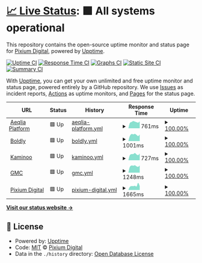 # [📈 Live Status](https://demo.upptime.js.org): <!--live status--> **🟩 All systems operational**

This repository contains the open-source uptime monitor and status page for [Pixium Digital](https://pixiumdigital.com), powered by [Upptime](https://github.com/upptime/upptime).

[![Uptime CI](https://github.com/koj-co/upptime/workflows/Uptime%20CI/badge.svg)](https://github.com/koj-co/upptime/actions?query=workflow%3A%22Uptime+CI%22)
[![Response Time CI](https://github.com/koj-co/upptime/workflows/Response%20Time%20CI/badge.svg)](https://github.com/koj-co/upptime/actions?query=workflow%3A%22Response+Time+CI%22)
[![Graphs CI](https://github.com/koj-co/upptime/workflows/Graphs%20CI/badge.svg)](https://github.com/koj-co/upptime/actions?query=workflow%3A%22Graphs+CI%22)
[![Static Site CI](https://github.com/koj-co/upptime/workflows/Static%20Site%20CI/badge.svg)](https://github.com/koj-co/upptime/actions?query=workflow%3A%22Static+Site+CI%22)
[![Summary CI](https://github.com/koj-co/upptime/workflows/Summary%20CI/badge.svg)](https://github.com/koj-co/upptime/actions?query=workflow%3A%22Summary+CI%22)

With [Upptime](https://upptime.js.org), you can get your own unlimited and free uptime monitor and status page, powered entirely by a GitHub repository. We use [Issues](https://github.com/pixiumdigital/uptime/issues) as incident reports, [Actions](https://github.com/pixiumdigital/uptime/actions) as uptime monitors, and [Pages](https://demo.upptime.js.org) for the status page.

<!--start: status pages-->
<!-- This summary is generated by Upptime (https://github.com/upptime/upptime) -->
<!-- Do not edit this manually, your changes will be overwritten -->
<!-- prettier-ignore -->
| URL | Status | History | Response Time | Uptime |
| --- | ------ | ------- | ------------- | ------ |
| <img alt="" src="https://favicons.githubusercontent.com/app.aeqlia.com" height="13"> [Aeqlia Platform](https://app.aeqlia.com/ping.html) | 🟩 Up | [aeqlia-platform.yml](https://github.com/pixiumdigital/uptime/commits/master/history/aeqlia-platform.yml) | <details><summary><img alt="Response time graph" src="./graphs/aeqlia-platform/response-time-week.png" height="20"> 761ms</summary><br><a href="https://pixiumdigital.github.io/uptime/history/aeqlia-platform"><img alt="Response time 749" src="https://img.shields.io/endpoint?url=https%3A%2F%2Fraw.githubusercontent.com%2Fpixiumdigital%2Fuptime%2Fmaster%2Fapi%2Faeqlia-platform%2Fresponse-time.json"></a><br><a href="https://pixiumdigital.github.io/uptime/history/aeqlia-platform"><img alt="24-hour response time 748" src="https://img.shields.io/endpoint?url=https%3A%2F%2Fraw.githubusercontent.com%2Fpixiumdigital%2Fuptime%2Fmaster%2Fapi%2Faeqlia-platform%2Fresponse-time-day.json"></a><br><a href="https://pixiumdigital.github.io/uptime/history/aeqlia-platform"><img alt="7-day response time 761" src="https://img.shields.io/endpoint?url=https%3A%2F%2Fraw.githubusercontent.com%2Fpixiumdigital%2Fuptime%2Fmaster%2Fapi%2Faeqlia-platform%2Fresponse-time-week.json"></a><br><a href="https://pixiumdigital.github.io/uptime/history/aeqlia-platform"><img alt="30-day response time 749" src="https://img.shields.io/endpoint?url=https%3A%2F%2Fraw.githubusercontent.com%2Fpixiumdigital%2Fuptime%2Fmaster%2Fapi%2Faeqlia-platform%2Fresponse-time-month.json"></a><br><a href="https://pixiumdigital.github.io/uptime/history/aeqlia-platform"><img alt="1-year response time 749" src="https://img.shields.io/endpoint?url=https%3A%2F%2Fraw.githubusercontent.com%2Fpixiumdigital%2Fuptime%2Fmaster%2Fapi%2Faeqlia-platform%2Fresponse-time-year.json"></a></details> | <details><summary><a href="https://pixiumdigital.github.io/uptime/history/aeqlia-platform">100.00%</a></summary><a href="https://pixiumdigital.github.io/uptime/history/aeqlia-platform"><img alt="All-time uptime 100.00%" src="https://img.shields.io/endpoint?url=https%3A%2F%2Fraw.githubusercontent.com%2Fpixiumdigital%2Fuptime%2Fmaster%2Fapi%2Faeqlia-platform%2Fuptime.json"></a><br><a href="https://pixiumdigital.github.io/uptime/history/aeqlia-platform"><img alt="24-hour uptime 100.00%" src="https://img.shields.io/endpoint?url=https%3A%2F%2Fraw.githubusercontent.com%2Fpixiumdigital%2Fuptime%2Fmaster%2Fapi%2Faeqlia-platform%2Fuptime-day.json"></a><br><a href="https://pixiumdigital.github.io/uptime/history/aeqlia-platform"><img alt="7-day uptime 100.00%" src="https://img.shields.io/endpoint?url=https%3A%2F%2Fraw.githubusercontent.com%2Fpixiumdigital%2Fuptime%2Fmaster%2Fapi%2Faeqlia-platform%2Fuptime-week.json"></a><br><a href="https://pixiumdigital.github.io/uptime/history/aeqlia-platform"><img alt="30-day uptime 100.00%" src="https://img.shields.io/endpoint?url=https%3A%2F%2Fraw.githubusercontent.com%2Fpixiumdigital%2Fuptime%2Fmaster%2Fapi%2Faeqlia-platform%2Fuptime-month.json"></a><br><a href="https://pixiumdigital.github.io/uptime/history/aeqlia-platform"><img alt="1-year uptime 100.00%" src="https://img.shields.io/endpoint?url=https%3A%2F%2Fraw.githubusercontent.com%2Fpixiumdigital%2Fuptime%2Fmaster%2Fapi%2Faeqlia-platform%2Fuptime-year.json"></a></details>
| <img alt="" src="https://favicons.githubusercontent.com/live.boldly.app" height="13"> [Boldly](https://live.boldly.app/ping.html) | 🟩 Up | [boldly.yml](https://github.com/pixiumdigital/uptime/commits/master/history/boldly.yml) | <details><summary><img alt="Response time graph" src="./graphs/boldly/response-time-week.png" height="20"> 1001ms</summary><br><a href="https://pixiumdigital.github.io/uptime/history/boldly"><img alt="Response time 970" src="https://img.shields.io/endpoint?url=https%3A%2F%2Fraw.githubusercontent.com%2Fpixiumdigital%2Fuptime%2Fmaster%2Fapi%2Fboldly%2Fresponse-time.json"></a><br><a href="https://pixiumdigital.github.io/uptime/history/boldly"><img alt="24-hour response time 933" src="https://img.shields.io/endpoint?url=https%3A%2F%2Fraw.githubusercontent.com%2Fpixiumdigital%2Fuptime%2Fmaster%2Fapi%2Fboldly%2Fresponse-time-day.json"></a><br><a href="https://pixiumdigital.github.io/uptime/history/boldly"><img alt="7-day response time 1001" src="https://img.shields.io/endpoint?url=https%3A%2F%2Fraw.githubusercontent.com%2Fpixiumdigital%2Fuptime%2Fmaster%2Fapi%2Fboldly%2Fresponse-time-week.json"></a><br><a href="https://pixiumdigital.github.io/uptime/history/boldly"><img alt="30-day response time 970" src="https://img.shields.io/endpoint?url=https%3A%2F%2Fraw.githubusercontent.com%2Fpixiumdigital%2Fuptime%2Fmaster%2Fapi%2Fboldly%2Fresponse-time-month.json"></a><br><a href="https://pixiumdigital.github.io/uptime/history/boldly"><img alt="1-year response time 970" src="https://img.shields.io/endpoint?url=https%3A%2F%2Fraw.githubusercontent.com%2Fpixiumdigital%2Fuptime%2Fmaster%2Fapi%2Fboldly%2Fresponse-time-year.json"></a></details> | <details><summary><a href="https://pixiumdigital.github.io/uptime/history/boldly">100.00%</a></summary><a href="https://pixiumdigital.github.io/uptime/history/boldly"><img alt="All-time uptime 99.96%" src="https://img.shields.io/endpoint?url=https%3A%2F%2Fraw.githubusercontent.com%2Fpixiumdigital%2Fuptime%2Fmaster%2Fapi%2Fboldly%2Fuptime.json"></a><br><a href="https://pixiumdigital.github.io/uptime/history/boldly"><img alt="24-hour uptime 100.00%" src="https://img.shields.io/endpoint?url=https%3A%2F%2Fraw.githubusercontent.com%2Fpixiumdigital%2Fuptime%2Fmaster%2Fapi%2Fboldly%2Fuptime-day.json"></a><br><a href="https://pixiumdigital.github.io/uptime/history/boldly"><img alt="7-day uptime 100.00%" src="https://img.shields.io/endpoint?url=https%3A%2F%2Fraw.githubusercontent.com%2Fpixiumdigital%2Fuptime%2Fmaster%2Fapi%2Fboldly%2Fuptime-week.json"></a><br><a href="https://pixiumdigital.github.io/uptime/history/boldly"><img alt="30-day uptime 99.96%" src="https://img.shields.io/endpoint?url=https%3A%2F%2Fraw.githubusercontent.com%2Fpixiumdigital%2Fuptime%2Fmaster%2Fapi%2Fboldly%2Fuptime-month.json"></a><br><a href="https://pixiumdigital.github.io/uptime/history/boldly"><img alt="1-year uptime 99.96%" src="https://img.shields.io/endpoint?url=https%3A%2F%2Fraw.githubusercontent.com%2Fpixiumdigital%2Fuptime%2Fmaster%2Fapi%2Fboldly%2Fuptime-year.json"></a></details>
| <img alt="" src="https://favicons.githubusercontent.com/app.kaminoo.com" height="13"> [Kaminoo](https://app.kaminoo.com/ping.html) | 🟩 Up | [kaminoo.yml](https://github.com/pixiumdigital/uptime/commits/master/history/kaminoo.yml) | <details><summary><img alt="Response time graph" src="./graphs/kaminoo/response-time-week.png" height="20"> 727ms</summary><br><a href="https://pixiumdigital.github.io/uptime/history/kaminoo"><img alt="Response time 706" src="https://img.shields.io/endpoint?url=https%3A%2F%2Fraw.githubusercontent.com%2Fpixiumdigital%2Fuptime%2Fmaster%2Fapi%2Fkaminoo%2Fresponse-time.json"></a><br><a href="https://pixiumdigital.github.io/uptime/history/kaminoo"><img alt="24-hour response time 711" src="https://img.shields.io/endpoint?url=https%3A%2F%2Fraw.githubusercontent.com%2Fpixiumdigital%2Fuptime%2Fmaster%2Fapi%2Fkaminoo%2Fresponse-time-day.json"></a><br><a href="https://pixiumdigital.github.io/uptime/history/kaminoo"><img alt="7-day response time 727" src="https://img.shields.io/endpoint?url=https%3A%2F%2Fraw.githubusercontent.com%2Fpixiumdigital%2Fuptime%2Fmaster%2Fapi%2Fkaminoo%2Fresponse-time-week.json"></a><br><a href="https://pixiumdigital.github.io/uptime/history/kaminoo"><img alt="30-day response time 706" src="https://img.shields.io/endpoint?url=https%3A%2F%2Fraw.githubusercontent.com%2Fpixiumdigital%2Fuptime%2Fmaster%2Fapi%2Fkaminoo%2Fresponse-time-month.json"></a><br><a href="https://pixiumdigital.github.io/uptime/history/kaminoo"><img alt="1-year response time 706" src="https://img.shields.io/endpoint?url=https%3A%2F%2Fraw.githubusercontent.com%2Fpixiumdigital%2Fuptime%2Fmaster%2Fapi%2Fkaminoo%2Fresponse-time-year.json"></a></details> | <details><summary><a href="https://pixiumdigital.github.io/uptime/history/kaminoo">100.00%</a></summary><a href="https://pixiumdigital.github.io/uptime/history/kaminoo"><img alt="All-time uptime 99.96%" src="https://img.shields.io/endpoint?url=https%3A%2F%2Fraw.githubusercontent.com%2Fpixiumdigital%2Fuptime%2Fmaster%2Fapi%2Fkaminoo%2Fuptime.json"></a><br><a href="https://pixiumdigital.github.io/uptime/history/kaminoo"><img alt="24-hour uptime 100.00%" src="https://img.shields.io/endpoint?url=https%3A%2F%2Fraw.githubusercontent.com%2Fpixiumdigital%2Fuptime%2Fmaster%2Fapi%2Fkaminoo%2Fuptime-day.json"></a><br><a href="https://pixiumdigital.github.io/uptime/history/kaminoo"><img alt="7-day uptime 100.00%" src="https://img.shields.io/endpoint?url=https%3A%2F%2Fraw.githubusercontent.com%2Fpixiumdigital%2Fuptime%2Fmaster%2Fapi%2Fkaminoo%2Fuptime-week.json"></a><br><a href="https://pixiumdigital.github.io/uptime/history/kaminoo"><img alt="30-day uptime 99.96%" src="https://img.shields.io/endpoint?url=https%3A%2F%2Fraw.githubusercontent.com%2Fpixiumdigital%2Fuptime%2Fmaster%2Fapi%2Fkaminoo%2Fuptime-month.json"></a><br><a href="https://pixiumdigital.github.io/uptime/history/kaminoo"><img alt="1-year uptime 99.96%" src="https://img.shields.io/endpoint?url=https%3A%2F%2Fraw.githubusercontent.com%2Fpixiumdigital%2Fuptime%2Fmaster%2Fapi%2Fkaminoo%2Fuptime-year.json"></a></details>
| <img alt="" src="https://favicons.githubusercontent.com/gomastercoach-app.com" height="13"> [GMC](https://gomastercoach-app.com) | 🟩 Up | [gmc.yml](https://github.com/pixiumdigital/uptime/commits/master/history/gmc.yml) | <details><summary><img alt="Response time graph" src="./graphs/gmc/response-time-week.png" height="20"> 1248ms</summary><br><a href="https://pixiumdigital.github.io/uptime/history/gmc"><img alt="Response time 1241" src="https://img.shields.io/endpoint?url=https%3A%2F%2Fraw.githubusercontent.com%2Fpixiumdigital%2Fuptime%2Fmaster%2Fapi%2Fgmc%2Fresponse-time.json"></a><br><a href="https://pixiumdigital.github.io/uptime/history/gmc"><img alt="24-hour response time 1225" src="https://img.shields.io/endpoint?url=https%3A%2F%2Fraw.githubusercontent.com%2Fpixiumdigital%2Fuptime%2Fmaster%2Fapi%2Fgmc%2Fresponse-time-day.json"></a><br><a href="https://pixiumdigital.github.io/uptime/history/gmc"><img alt="7-day response time 1248" src="https://img.shields.io/endpoint?url=https%3A%2F%2Fraw.githubusercontent.com%2Fpixiumdigital%2Fuptime%2Fmaster%2Fapi%2Fgmc%2Fresponse-time-week.json"></a><br><a href="https://pixiumdigital.github.io/uptime/history/gmc"><img alt="30-day response time 1241" src="https://img.shields.io/endpoint?url=https%3A%2F%2Fraw.githubusercontent.com%2Fpixiumdigital%2Fuptime%2Fmaster%2Fapi%2Fgmc%2Fresponse-time-month.json"></a><br><a href="https://pixiumdigital.github.io/uptime/history/gmc"><img alt="1-year response time 1241" src="https://img.shields.io/endpoint?url=https%3A%2F%2Fraw.githubusercontent.com%2Fpixiumdigital%2Fuptime%2Fmaster%2Fapi%2Fgmc%2Fresponse-time-year.json"></a></details> | <details><summary><a href="https://pixiumdigital.github.io/uptime/history/gmc">100.00%</a></summary><a href="https://pixiumdigital.github.io/uptime/history/gmc"><img alt="All-time uptime 99.97%" src="https://img.shields.io/endpoint?url=https%3A%2F%2Fraw.githubusercontent.com%2Fpixiumdigital%2Fuptime%2Fmaster%2Fapi%2Fgmc%2Fuptime.json"></a><br><a href="https://pixiumdigital.github.io/uptime/history/gmc"><img alt="24-hour uptime 100.00%" src="https://img.shields.io/endpoint?url=https%3A%2F%2Fraw.githubusercontent.com%2Fpixiumdigital%2Fuptime%2Fmaster%2Fapi%2Fgmc%2Fuptime-day.json"></a><br><a href="https://pixiumdigital.github.io/uptime/history/gmc"><img alt="7-day uptime 100.00%" src="https://img.shields.io/endpoint?url=https%3A%2F%2Fraw.githubusercontent.com%2Fpixiumdigital%2Fuptime%2Fmaster%2Fapi%2Fgmc%2Fuptime-week.json"></a><br><a href="https://pixiumdigital.github.io/uptime/history/gmc"><img alt="30-day uptime 99.97%" src="https://img.shields.io/endpoint?url=https%3A%2F%2Fraw.githubusercontent.com%2Fpixiumdigital%2Fuptime%2Fmaster%2Fapi%2Fgmc%2Fuptime-month.json"></a><br><a href="https://pixiumdigital.github.io/uptime/history/gmc"><img alt="1-year uptime 99.97%" src="https://img.shields.io/endpoint?url=https%3A%2F%2Fraw.githubusercontent.com%2Fpixiumdigital%2Fuptime%2Fmaster%2Fapi%2Fgmc%2Fuptime-year.json"></a></details>
| <img alt="" src="https://favicons.githubusercontent.com/pixiumdigital.com" height="13"> [Pixium Digital](https://pixiumdigital.com) | 🟩 Up | [pixium-digital.yml](https://github.com/pixiumdigital/uptime/commits/master/history/pixium-digital.yml) | <details><summary><img alt="Response time graph" src="./graphs/pixium-digital/response-time-week.png" height="20"> 1665ms</summary><br><a href="https://pixiumdigital.github.io/uptime/history/pixium-digital"><img alt="Response time 1466" src="https://img.shields.io/endpoint?url=https%3A%2F%2Fraw.githubusercontent.com%2Fpixiumdigital%2Fuptime%2Fmaster%2Fapi%2Fpixium-digital%2Fresponse-time.json"></a><br><a href="https://pixiumdigital.github.io/uptime/history/pixium-digital"><img alt="24-hour response time 1448" src="https://img.shields.io/endpoint?url=https%3A%2F%2Fraw.githubusercontent.com%2Fpixiumdigital%2Fuptime%2Fmaster%2Fapi%2Fpixium-digital%2Fresponse-time-day.json"></a><br><a href="https://pixiumdigital.github.io/uptime/history/pixium-digital"><img alt="7-day response time 1665" src="https://img.shields.io/endpoint?url=https%3A%2F%2Fraw.githubusercontent.com%2Fpixiumdigital%2Fuptime%2Fmaster%2Fapi%2Fpixium-digital%2Fresponse-time-week.json"></a><br><a href="https://pixiumdigital.github.io/uptime/history/pixium-digital"><img alt="30-day response time 1466" src="https://img.shields.io/endpoint?url=https%3A%2F%2Fraw.githubusercontent.com%2Fpixiumdigital%2Fuptime%2Fmaster%2Fapi%2Fpixium-digital%2Fresponse-time-month.json"></a><br><a href="https://pixiumdigital.github.io/uptime/history/pixium-digital"><img alt="1-year response time 1466" src="https://img.shields.io/endpoint?url=https%3A%2F%2Fraw.githubusercontent.com%2Fpixiumdigital%2Fuptime%2Fmaster%2Fapi%2Fpixium-digital%2Fresponse-time-year.json"></a></details> | <details><summary><a href="https://pixiumdigital.github.io/uptime/history/pixium-digital">100.00%</a></summary><a href="https://pixiumdigital.github.io/uptime/history/pixium-digital"><img alt="All-time uptime 99.84%" src="https://img.shields.io/endpoint?url=https%3A%2F%2Fraw.githubusercontent.com%2Fpixiumdigital%2Fuptime%2Fmaster%2Fapi%2Fpixium-digital%2Fuptime.json"></a><br><a href="https://pixiumdigital.github.io/uptime/history/pixium-digital"><img alt="24-hour uptime 100.00%" src="https://img.shields.io/endpoint?url=https%3A%2F%2Fraw.githubusercontent.com%2Fpixiumdigital%2Fuptime%2Fmaster%2Fapi%2Fpixium-digital%2Fuptime-day.json"></a><br><a href="https://pixiumdigital.github.io/uptime/history/pixium-digital"><img alt="7-day uptime 100.00%" src="https://img.shields.io/endpoint?url=https%3A%2F%2Fraw.githubusercontent.com%2Fpixiumdigital%2Fuptime%2Fmaster%2Fapi%2Fpixium-digital%2Fuptime-week.json"></a><br><a href="https://pixiumdigital.github.io/uptime/history/pixium-digital"><img alt="30-day uptime 99.84%" src="https://img.shields.io/endpoint?url=https%3A%2F%2Fraw.githubusercontent.com%2Fpixiumdigital%2Fuptime%2Fmaster%2Fapi%2Fpixium-digital%2Fuptime-month.json"></a><br><a href="https://pixiumdigital.github.io/uptime/history/pixium-digital"><img alt="1-year uptime 99.84%" src="https://img.shields.io/endpoint?url=https%3A%2F%2Fraw.githubusercontent.com%2Fpixiumdigital%2Fuptime%2Fmaster%2Fapi%2Fpixium-digital%2Fuptime-year.json"></a></details>

<!--end: status pages-->

[**Visit our status website →**](https://demo.upptime.js.org)

## 📄 License

- Powered by: [Upptime](https://github.com/upptime/upptime)
- Code: [MIT](./LICENSE) © [Pixium Digital](https://pixiumdigital.com)
- Data in the `./history` directory: [Open Database License](https://opendatacommons.org/licenses/odbl/1-0/)
